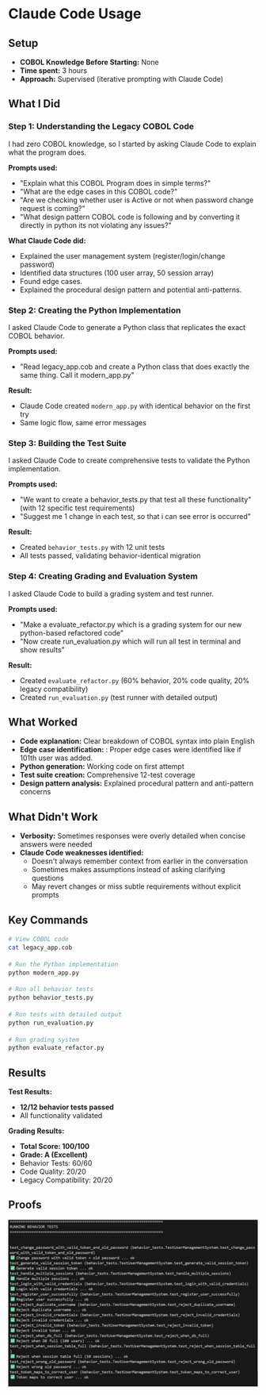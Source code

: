 # Claude Code Usage

## Setup
- **COBOL Knowledge Before Starting:** None
- **Time spent:** 3 hours
- **Approach:** Supervised (iterative prompting with Claude Code)

## What I Did

### Step 1: Understanding the Legacy COBOL Code
I had zero COBOL knowledge, so I started by asking Claude Code to explain what the program does.

**Prompts used:**
- "Explain what this COBOL Program does in simple terms?"
- "What are the edge cases in this COBOL code?"
- "Are we checking whether user is Active or not when password change request is coming?"
- "What design pattern COBOL code is following and by converting it directly in python its not violating any issues?"

**What Claude Code did:**
- Explained the user management system (register/login/change password)
- Identified data structures (100 user array, 50 session array)
- Found edge cases.
- Explained the procedural design pattern and potential anti-patterns.

### Step 2: Creating the Python Implementation
I asked Claude Code to generate a Python class that replicates the exact COBOL behavior.

**Prompts used:**
- "Read legacy_app.cob and create a Python class that does exactly the same thing. Call it modern_app.py"

**Result:**
- Claude Code created `modern_app.py` with identical behavior on the first try
- Same logic flow, same error messages

### Step 3: Building the Test Suite
I asked Claude Code to create comprehensive tests to validate the Python implementation.

**Prompts used:**
- "We want to create a behavior_tests.py that test all these functionality" (with 12 specific test requirements)
- "Suggest me 1 change in each test, so that i can see error is occurred"

**Result:**
- Created `behavior_tests.py` with 12 unit tests
- All tests passed, validating behavior-identical migration

### Step 4: Creating Grading and Evaluation System
I asked Claude Code to build a grading system and test runner.

**Prompts used:**
- "Make a evaluate_refactor.py which is a grading system for our new python-based refactored code"
- "Now create run_evaluation.py which will run all test in terminal and show results"

**Result:**
- Created `evaluate_refactor.py` (60% behavior, 20% code quality, 20% legacy compatibility)
- Created `run_evaluation.py` (test runner with detailed output)

## What Worked
- **Code explanation:** Clear breakdown of COBOL syntax into plain English
- **Edge case identification:** : Proper edge cases were identified like if 101th user was added.
- **Python generation:** Working code on first attempt
- **Test suite creation:** Comprehensive 12-test coverage
- **Design pattern analysis:** Explained procedural pattern and anti-pattern concerns

## What Didn't Work
- **Verbosity:** Sometimes responses were overly detailed when concise answers were needed
- **Claude Code weaknesses identified:**
  - Doesn't always remember context from earlier in the conversation
  - Sometimes makes assumptions instead of asking clarifying questions
  - May revert changes or miss subtle requirements without explicit prompts

## Key Commands

```bash
# View COBOL code
cat legacy_app.cob

# Run the Python implementation
python modern_app.py

# Run all behavior tests
python behavior_tests.py

# Run tests with detailed output
python run_evaluation.py

# Run grading system
python evaluate_refactor.py
```

## Results

**Test Results:**
- **12/12 behavior tests passed**
- All functionality validated

**Grading Results:**
- **Total Score: 100/100**
- **Grade: A (Excellent)**
- Behavior Tests: 60/60
- Code Quality: 20/20
- Legacy Compatibility: 20/20

## Proofs
![Screenshot of Tests](image.png)